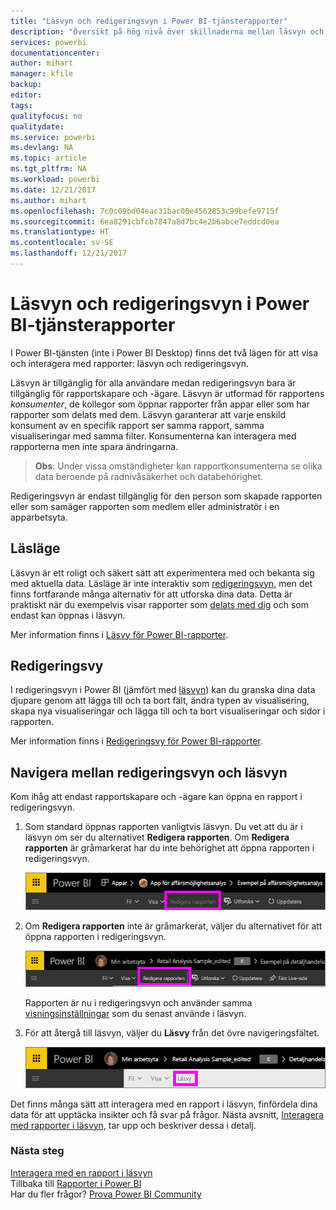 ```yaml
---
title: "Läsvyn och redigeringsvyn i Power BI-tjänsterapporter"
description: "Översikt på hög nivå över skillnaderna mellan läsvyn och redigeringsvyn för Power BI-tjänsterapporter"
services: powerbi
documentationcenter: 
author: mihart
manager: kfile
backup: 
editor: 
tags: 
qualityfocus: no
qualitydate: 
ms.service: powerbi
ms.devlang: NA
ms.topic: article
ms.tgt_pltfrm: NA
ms.workload: powerbi
ms.date: 12/21/2017
ms.author: mihart
ms.openlocfilehash: 7c0c09bd04eac31bac00e4562853c99befe9715f
ms.sourcegitcommit: 6ea8291cbfcb7847a8d7bc4e2b6abce7eddcd0ea
ms.translationtype: HT
ms.contentlocale: sv-SE
ms.lasthandoff: 12/21/2017
---
```

# <a name="reading-view-and-editing-view-in-power-bi-service-reports"></a>Läsvyn och redigeringsvyn i Power BI-tjänsterapporter
I Power BI-tjänsten (inte i Power BI Desktop) finns det två lägen för att visa och interagera med rapporter: läsvyn och redigeringsvyn.  

Läsvyn är tillgänglig för alla användare medan redigeringsvyn bara är tillgänglig för rapportskapare och -ägare. Läsvyn är utformad för rapportens *konsumenter*, de kollegor som öppnar rapporter från appar eller som har rapporter som delats med dem. Läsvyn garanterar att varje enskild konsument av en specifik rapport ser samma rapport, samma visualiseringar med samma filter.  Konsumenterna kan interagera med rapporterna men inte spara ändringarna.

>**Obs**: Under vissa omständigheter kan rapportkonsumenterna se olika data beroende på radnivåsäkerhet och databehörighet. 

Redigeringsvyn är endast tillgänglig för den person som skapade rapporten eller som samäger rapporten som medlem eller administratör i en apparbetsyta.

## <a name="reading-view"></a>Läsläge

Läsvyn är ett roligt och säkert sätt att experimentera med och bekanta sig med aktuella data. Läsläge är inte interaktiv som [redigeringsvyn](service-interact-with-a-report-in-editing-view.md), men det finns fortfarande många alternativ för att utforska dina data. Detta är praktiskt när du exempelvis visar rapporter som [delats med dig](service-share-dashboards.md) och som endast kan öppnas i läsvyn.

Mer information finns i [Läsvy för Power BI-rapporter](service-interact-with-a-report-in-reading-view.md).

## <a name="editing-view"></a>Redigeringsvy
I redigeringsvyn i Power BI (jämfört med [läsvyn](service-interact-with-a-report-in-reading-view.md)) kan du granska dina data djupare genom att lägga till och ta bort fält, ändra typen av visualisering, skapa nya visualiseringar och lägga till och ta bort visualiseringar och sidor i rapporten.

Mer information finns i [Redigeringsvy för Power BI-rapporter](service-interact-with-a-report-in-editing-view.md).

## <a name="navigating-between-editing-view-and-reading-view"></a>Navigera mellan redigeringsvyn och läsvyn
Kom ihåg att endast rapportskapare och -ägare kan öppna en rapport i redigeringsvyn.

1. Som standard öppnas rapporten vanligtvis läsvyn. Du vet att du är i läsvyn om ser du alternativet **Redigera rapporten**. Om **Redigera rapporten** är gråmarkerat har du inte behörighet att öppna rapporten i redigeringsvyn.

   ![](media/service-reading-view-and-editing-view/power-bi-edit-report-grey.png)

2. Om **Redigera rapporten** inte är gråmarkerat, väljer du alternativet för att öppna rapporten i redigeringsvyn. 
   
   ![](media/service-reading-view-and-editing-view/power-bi-edit-report.png)
   
   Rapporten är nu i redigeringsvyn och använder samma [visningsinställningar](power-bi-report-display-settings.md) som du senast använde i läsvyn.

2. För att återgå till läsvyn, väljer du **Läsvy** från det övre navigeringsfältet.
   
    ![](media/service-reading-view-and-editing-view/power-bi-reading-view.png)

Det finns många sätt att interagera med en rapport i läsvyn, finfördela dina data för att upptäcka insikter och få svar på frågor.  Nästa avsnitt, [Interagera med rapporter i läsvyn](service-interact-with-a-report-in-editing-view.md), tar upp och beskriver dessa i detalj.

### <a name="next-steps"></a>Nästa steg
[Interagera med en rapport i läsvyn](service-interact-with-a-report-in-editing-view.md)    
Tillbaka till [Rapporter i Power BI](service-reports.md)    
Har du fler frågor? [Prova Power BI Community](http://community.powerbi.com/) 

